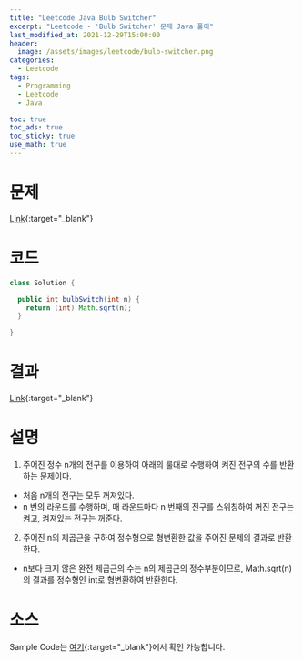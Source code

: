```yaml
---
title: "Leetcode Java Bulb Switcher"
excerpt: "Leetcode - 'Bulb Switcher' 문제 Java 풀이"
last_modified_at: 2021-12-29T15:00:00
header:
  image: /assets/images/leetcode/bulb-switcher.png
categories:
  - Leetcode
tags:
  - Programming
  - Leetcode
  - Java

toc: true
toc_ads: true
toc_sticky: true
use_math: true
---
```

# 문제
[Link](https://leetcode.com/problems/bulb-switcher/){:target="_blank"}

# 코드
```java
class Solution {

  public int bulbSwitch(int n) {
    return (int) Math.sqrt(n);
  }

}
```

# 결과
[Link](https://leetcode.com/submissions/detail/609002764/){:target="_blank"}

# 설명
1. 주어진 정수 n개의 전구를 이용하여 아래의 룰대로 수행하여 켜진 전구의 수를 반환하는 문제이다.
- 처음 n개의 전구는 모두 꺼져있다.
- n 번의 라운드를 수행하며, 매 라운드마다 n 번째의 전구를 스위칭하여 꺼진 전구는 켜고, 켜져있는 전구는 꺼준다.

2. 주어진 n의 제곱근을 구하여 정수형으로 형변환한 값을 주어진 문제의 결과로 반환한다.
- n보다 크지 않은 완전 제곱근의 수는 n의 제곱근의 정수부분이므로, Math.sqrt(n)의 결과를 정수형인 int로 형변환하여 반환한다.

# 소스
Sample Code는 [여기](https://github.com/GracefulSoul/leetcode/blob/master/src/main/java/gracefulsoul/problems/BulbSwitcher.java){:target="_blank"}에서 확인 가능합니다.